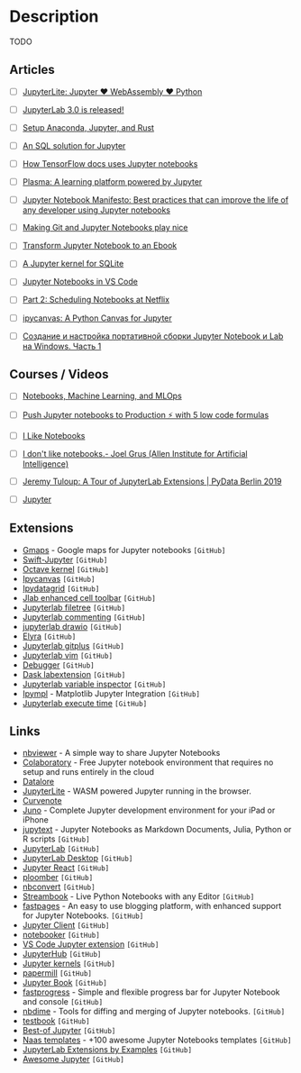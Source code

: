 # Description

TODO


## Articles

- [ ] [JupyterLite: Jupyter ❤️ WebAssembly ❤️ Python](https://blog.jupyter.org/jupyterlite-jupyter-%EF%B8%8F-webassembly-%EF%B8%8F-python-f6e2e41ab3fa)
- [ ] [JupyterLab 3.0 is released!](https://blog.jupyter.org/jupyterlab-3-0-is-out-4f58385e25bb)
- [ ] [Setup Anaconda, Jupyter, and Rust](https://datacrayon.com/posts/programming/rust-notebooks/setup-anaconda-jupyter-and-rust/)
- [ ] [An SQL solution for Jupyter](https://blog.jupyter.org/an-sql-solution-for-jupyter-ef4a00a0d925)
- [ ] [How TensorFlow docs uses Jupyter notebooks](https://blog.tensorflow.org/2020/10/how-tensorflow-docs-uses-juypter-notebooks.html)
- [ ] [Plasma: A learning platform powered by Jupyter](https://blog.jupyter.org/plasma-a-learning-platform-powered-by-jupyter-1b850fcd8624)
- [ ] [Jupyter Notebook Manifesto: Best practices that can improve the life of any developer using Jupyter notebooks](https://cloud.google.com/blog/products/ai-machine-learning/best-practices-that-can-improve-the-life-of-any-developer-using-jupyter-notebooks)
- [ ] [Making Git and Jupyter Notebooks play nice](http://timstaley.co.uk/posts/making-git-and-jupyter-notebooks-play-nice/)
- [ ] [Transform Jupyter Notebook to an Ebook](https://towardsdatascience.com/transform-jupyter-notebook-to-an-ebook-ef3a9d32ac4f)
- [ ] [A Jupyter kernel for SQLite](https://blog.jupyter.org/a-jupyter-kernel-for-sqlite-9549c5dcf551)
- [ ] [Jupyter Notebooks in VS Code](https://code.visualstudio.com/docs/datascience/jupyter-notebooks)
- [ ] [Part 2: Scheduling Notebooks at Netflix](https://netflixtechblog.com/scheduling-notebooks-348e6c14cfd6)
- [ ] [ipycanvas: A Python Canvas for Jupyter](https://blog.jupyter.org/ipycanvas-a-python-canvas-for-jupyter-bbb51e4777f7)
- [ ] [Создание и настройка портативной сборки Jupyter Notebook и Lab на Windows. Часть 1](https://habr.com/ru/post/438934/)


## Courses / Videos

- [ ] [Notebooks, Machine Learning, and MLOps](https://youtu.be/_yM7IyZNQx0)
- [ ] [Push Jupyter notebooks to Production ⚡️ with 5 low code formulas](https://youtu.be/4ds2FDI_60g)
- [ ] [I Like Notebooks](https://youtu.be/9Q6sLbz37gk)
- [ ] [I don't like notebooks.- Joel Grus (Allen Institute for Artificial Intelligence)](https://www.youtube.com/watch?v=7jiPeIFXb6U)
- [ ] [Jeremy Tuloup: A Tour of JupyterLab Extensions | PyData Berlin 2019](https://youtu.be/3pdrzhny9Lc)
- [ ] [Jupyter](https://youtube.com/playlist?list=PLRJx8WOUx5XcDMOxSQegCJUjTJePTlF9Z)


## Extensions

- [Gmaps](https://github.com/pbugnion/gmaps) - Google maps for Jupyter notebooks `[GitHub]`
- [Swift-Jupyter](https://github.com/google/swift-jupyter) `[GitHub]`
- [Octave kernel](https://github.com/Calysto/octave_kernel) `[GitHub]`
- [Ipycanvas](https://github.com/martinRenou/ipycanvas) `[GitHub]`
- [Ipydatagrid](https://github.com/bloomberg/ipydatagrid) `[GitHub]`
- [Jlab enhanced cell toolbar](https://github.com/jupyterlab-contrib/jlab-enhanced-cell-toolbar) `[GitHub]`
- [Jupyterlab filetree](https://github.com/youngthejames/jupyterlab_filetree) `[GitHub]`
- [Jupyterlab commenting](https://github.com/jupyterlab/jupyterlab-commenting) `[GitHub]`
- [jupyterlab drawio](https://github.com/QuantStack/jupyterlab-drawio) `[GitHub]`
- [Elyra](https://github.com/elyra-ai/elyra) `[GitHub]`
- [Jupyterlab gitplus](https://github.com/ReviewNB/jupyterlab-gitplus) `[GitHub]`
- [Jupyterlab vim](https://github.com/jwkvam/jupyterlab-vim) `[GitHub]`
- [Debugger](https://github.com/jupyterlab/debugger) `[GitHub]`
- [Dask labextension](https://github.com/dask/dask-labextension) `[GitHub]`
- [Jupyterlab variable inspector](https://github.com/lckr/jupyterlab-variableInspector) `[GitHub]`
- [Ipympl](https://github.com/matplotlib/ipympl) - Matplotlib Jupyter Integration `[GitHub]`
- [Jupyterlab execute time](https://github.com/deshaw/jupyterlab-execute-time) `[GitHub]`


## Links

- [nbviewer](https://nbviewer.org/0) - A simple way to share Jupyter Notebooks
- [Colaboratory](https://colab.research.google.com/notebooks/welcome.ipynb) - Free Jupyter notebook environment that requires no setup and runs entirely in the cloud
- [Datalore](https://datalore.jetbrains.com/)
- [JupyterLite](https://jupyterlite.vercel.app/lab/index.html) - WASM powered Jupyter running in the browser.
- [Curvenote](https://curvenote.com/)
- [Juno](https://juno.sh/) - Complete Jupyter development environment for your iPad or iPhone
- [jupytext](https://github.com/mwouts/jupytext) - Jupyter Notebooks as Markdown Documents, Julia, Python or R scripts `[GitHub]`
- [JupyterLab](https://github.com/jupyterlab/jupyterlab) `[GitHub]`
- [JupyterLab Desktop](https://github.com/jupyterlab/jupyterlab-desktop) `[GitHub]`
- [Jupyter React](https://github.com/datalayer/jupyter-react) `[GitHub]`
- [ploomber](https://github.com/ploomber/ploomber) `[GitHub]`
- [nbconvert](https://github.com/jupyter/nbconvert) `[GitHub]`
- [Streambook](https://github.com/srush/streambook) - Live Python Notebooks with any Editor `[GitHub]`
- [fastpages](https://github.com/fastai/fastpages) - An easy to use blogging platform, with enhanced support for Jupyter Notebooks. `[GitHub]`
- [Jupyter Client](https://github.com/jupyter/jupyter_client) `[GitHub]`
- [notebooker](https://github.com/man-group/notebooker) `[GitHub]`
- [VS Code Jupyter extension](https://github.com/microsoft/vscode-jupyter) `[GitHub]`
- [JupyterHub](https://github.com/jupyterhub/jupyterhub) `[GitHub]`
- [Jupyter kernels](https://github.com/jupyter/jupyter/wiki/Jupyter-kernels) `[GitHub]`
- [papermill](https://github.com/nteract/papermill) `[GitHub]`
- [Jupyter Book](https://github.com/executablebooks/jupyter-book) `[GitHub]`
- [fastprogress](https://github.com/fastai/fastprogress) - Simple and flexible progress bar for Jupyter Notebook and console `[GitHub]`
- [nbdime](nbdime) - Tools for diffing and merging of Jupyter notebooks. `[GitHub]`
- [testbook](https://github.com/nteract/testbook) `[GitHub]`
- [Best-of Jupyter](https://github.com/ml-tooling/best-of-jupyter) `[GitHub]`
- [Naas templates](https://github.com/jupyter-naas/awesome-notebooks) - +100 awesome Jupyter Notebooks templates `[GitHub]`
- [JupyterLab Extensions by Examples](https://github.com/jupyterlab/extension-examples) `[GitHub]`
- [Awesome Jupyter](https://github.com/markusschanta/awesome-jupyter) `[GitHub]`
